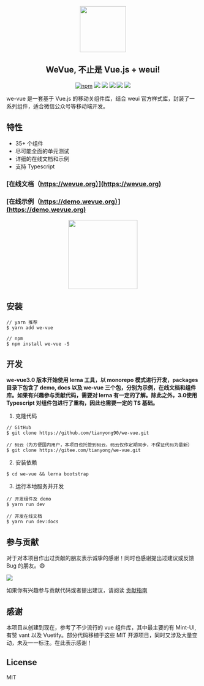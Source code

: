 <p align="center">
  <img width="120" height="120" src="https://raw.githubusercontent.com/tianyong90/we-vue/master/images/logo.png">
  <h2 align="center">WeVue, 不止是 Vue.js + weui!</h2>
</p>

<p align="center">
  <a href="https://www.npmjs.com/package/we-vue"><img src="https://img.shields.io/npm/v/we-vue.svg" alt="npm"></a>
  <a href="https://circleci.com/gh/tianyong90/we-vue"><img src="https://circleci.com/gh/tianyong90/we-vue.svg?style=svg"></a>
  <a href="https://github.com/standard/standard"><img src="https://img.shields.io/badge/code_style-standard-brightgreen.svg"></a>
  <a href="https://codecov.io/github/tianyong90/we-vue?branch=master"><img src="https://img.shields.io/codecov/c/github/tianyong90/we-vue/master.svg"></a>
  <a href="https://opensource.org/licenses/MIT"><img src="https://img.shields.io/badge/License-MIT-blue.svg"></a>
  <a href="https://makeapullrequest.com"><img src="https://img.shields.io/badge/PRs-welcome-brightgreen.svg?style=flat-square"></a>
</p>

we-vue 是一套基于 Vue.js 的移动关组件库，结合 weui 官方样式库，封装了一系列组件，适合微信公众号等移动端开发。

## 特性

* 35+ 个组件
* 尽可能全面的单元测试
* 详细的在线文档和示例
* 支持 Typescript

### [在线文档（https://wevue.org）](https://wevue.org)

### [在线示例（https://demo.wevue.org）](https://demo.wevue.org)

<div align="center">
  <img src="https://raw.githubusercontent.com/tianyong90/we-vue/master/images/qrcode-demo.png" width="180">
</div>

## 安装

```shell
// yarn 推荐
$ yarn add we-vue

// npm
$ npm install we-vue -S
```

## 开发

**we-vue3.0 版本开始使用 lerna 工具，以 monorepo 模式进行开发，packages 目录下包含了 demo, docs 以及 we-vue 三个包，分别为示例，在线文档和组件库。如果有兴趣参与贡献代码，需要对 lerna 有一定的了解。除此之外，3.0使用 Typescript 对组件包进行了重构，因此也需要一定的 TS 基础。**

1. 克隆代码

```shell
// GitHub
$ git clone https://github.com/tianyong90/we-vue.git

// 码云（为方便国内用户，本项目也托管到码云，码云仅作定期同步，不保证代码为最新）
$ git clone https://gitee.com/tianyong/we-vue.git
```

2. 安装依赖

```shell
$ cd we-vue && lerna bootstrap
```

3. 运行本地服务并开发

```shell
// 开发组件及 demo
$ yarn run dev

// 开发在线文档
$ yarn run dev:docs
```

## 参与贡献

对于对本项目作出过贡献的朋友表示诚挚的感谢！同时也感谢提出过建议或反馈 Bug 的朋友。:smile:

<a href="https://github.com/tianyong90/we-vue/graphs/contributors"><img src="https://opencollective.com/we-vue/contributors.svg?width=890" /></a>


如果你有兴趣参与贡献代码或者提出建议，请阅读 [贡献指南](.github/CONTRIBUTING.md)

## 感谢

本项目从创建到现在，参考了不少流行的 vue 组件库，其中最主要的有 Mint-UI, 有赞 vant 以及 Vuetify。部分代码移植于这些 MIT 开源项目，同时又涉及大量变动，未及一一标注。在此表示感谢！

## License

MIT
